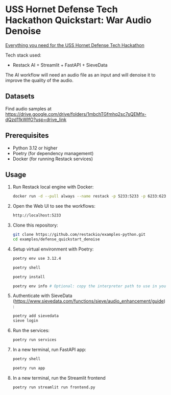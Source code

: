 # USS Hornet Defense Tech Hackathon Quickstart: War Audio Denoise

[Everything you need for the USS Hornet Defense Tech Hackathon](https://lu.ma/uss-hornet-hackathon?tk=DNbUwU)

Tech stack used:

- Restack AI + Streamlit + FastAPI + SieveData

The AI workflow will need an audio file as an input and will denoise it to improve the quality of the audio.

## Datasets

Find audio samples at https://drive.google.com/drive/folders/1mbchTGfmhq2sc7sQEMfx-dQzd11kWIfO?usp=drive_link

## Prerequisites

- Python 3.12 or higher
- Poetry (for dependency management)
- Docker (for running Restack services)

## Usage

1. Run Restack local engine with Docker:

   ```bash
   docker run -d --pull always --name restack -p 5233:5233 -p 6233:6233 -p 7233:7233 ghcr.io/restackio/restack:main
   ```

2. Open the Web UI to see the workflows:

   ```bash
   http://localhost:5233
   ```

3. Clone this repository:

   ```bash
   git clone https://github.com/restackio/examples-python.git
   cd examples/defense_quickstart_denoise
   ```

4. Setup virtual environment with Poetry:

   ```bash
   poetry env use 3.12.4
   ```

   ```bash
   poetry shell
   ```

   ```bash
   poetry install
   ```

   ```bash
   poetry env info # Optional: copy the interpreter path to use in your IDE (e.g. Cursor, VSCode, etc.)
   ```

5. Authenticate with SieveData (https://www.sievedata.com/functions/sieve/audio_enhancement/guide):

   ```bash
   poetry add sievedata
   sieve login
   ```

6. Run the services:

   ```bash
   poetry run services
   ```

7. In a new terminal, run FastAPI app:

   ```bash
   poetry shell
   ```

   ```bash
   poetry run app
   ```

8. In a new terminal, run the Streamlit frontend

   ```bash
   poetry run streamlit run frontend.py
   ```
